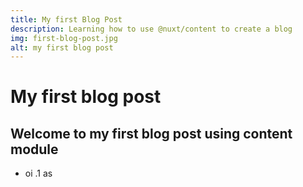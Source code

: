 ```yaml
---
title: My first Blog Post
description: Learning how to use @nuxt/content to create a blog
img: first-blog-post.jpg
alt: my first blog post
---
```




# My first blog post

## Welcome to my first blog post using content module

- oi
.1 as